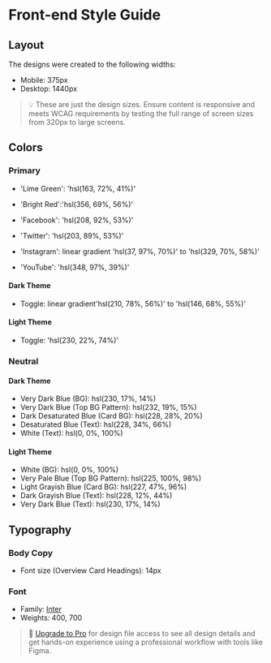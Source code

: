 # Front-end Style Guide

## Layout

The designs were created to the following widths:

- Mobile: 375px
- Desktop: 1440px

> 💡 These are just the design sizes. Ensure content is responsive and meets WCAG requirements by testing the full range of screen sizes from 320px to large screens.

## Colors

### Primary

- 'Lime Green': 'hsl(163, 72%, 41%)'
- 'Bright Red':'hsl(356, 69%, 56%)'

- 'Facebook': 'hsl(208, 92%, 53%)'
- 'Twitter': 'hsl(203, 89%, 53%)'
- 'Instagram': linear gradient 'hsl(37, 97%, 70%)' to 'hsl(329, 70%, 58%)'
- 'YouTube': 'hsl(348, 97%, 39%)'

#### Dark Theme

- Toggle: linear gradient'hsl(210, 78%, 56%)' to 'hsl(146, 68%, 55%)'

#### Light Theme

- Toggle: 'hsl(230, 22%, 74%)'

### Neutral

#### Dark Theme

- Very Dark Blue (BG): hsl(230, 17%, 14%)
- Very Dark Blue (Top BG Pattern): hsl(232, 19%, 15%)
- Dark Desaturated Blue (Card BG): hsl(228, 28%, 20%)
- Desaturated Blue (Text): hsl(228, 34%, 66%)
- White (Text): hsl(0, 0%, 100%)

#### Light Theme

- White (BG): hsl(0, 0%, 100%)
- Very Pale Blue (Top BG Pattern): hsl(225, 100%, 98%)
- Light Grayish Blue (Card BG): hsl(227, 47%, 96%)
- Dark Grayish Blue (Text): hsl(228, 12%, 44%)
- Very Dark Blue (Text): hsl(230, 17%, 14%)

## Typography

### Body Copy

- Font size (Overview Card Headings): 14px

### Font

- Family: [Inter](https://fonts.google.com/specimen/Inter)
- Weights: 400, 700

> 💎 [Upgrade to Pro](https://www.frontendmentor.io/pro?ref=style-guide) for design file access to see all design details and get hands-on experience using a professional workflow with tools like Figma.
